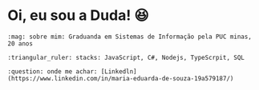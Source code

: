 # Oi, eu sou a Duda! :laughing:

	:mag: sobre mim: Graduanda em Sistemas de Informação pela PUC minas, 20 anos

	:triangular_ruler: stacks: JavaScript, C#, Nodejs, TypeScrpit, SQL

	:question: onde me achar: [Linkedln](https://www.linkedin.com/in/maria-eduarda-de-souza-19a579187/)

